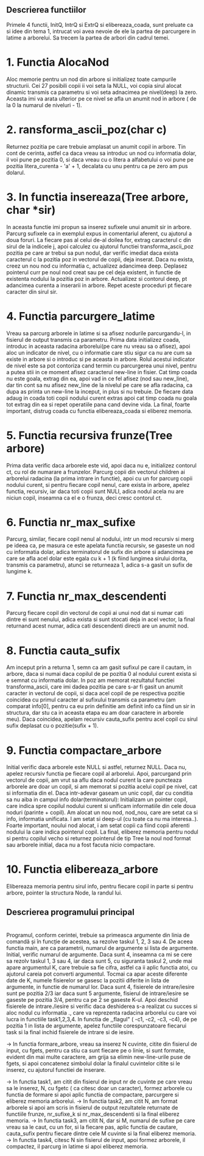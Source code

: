 ## Descrierea functiilor

Primele 4 functii, InitQ, IntrQ si ExtrQ si elibereaza_coada, sunt preluate ca si idee din tema 1, intrucat voi avea nevoie de ele
la partea de parcurgere in latime a arborelui. Sa trecem la partea de arbori din cadrul temei.

# 1. Functia AlocaNod
Aloc memorie pentru un nod din arbore si initializez toate campurile structurii. Cei 27 posibili copii ii voi
seta la NULL, voi copia sirul alocat dinamic transmis ca parametru si voi seta adnacimea pe nivel(deep) la zero. Aceasta imi va 
arata ulterior pe ce nivel se afla un anumit nod in arbore ( de la 0 la numarul de niveluri - 1).

# 2. ransforma_ascii_poz(char c)
Returnez pozitia pe care trebuie amplasat un anumit copil in arbore. Tin cont de cerinta,
astfel ca daca vreau sa introduc un nod cu informatia dolar, il voi pune pe pozitia 0, si daca vreau cu o litera a alfabetului o voi pune
pe pozitia litera_curenta - 'a' + 1, decalata cu unu pentru ca pe zero am pus dolarul.

# 3. In functia insereaza(Tree arbore, char *sir)
In aceasta functie imi propun sa inserez sufixele unui anumit sir in arbore. Parcurg sufixele ca
in exemplul expus in comentariul aferent, cu ajutorul a doua foruri. La fiecare pas al celui de-al doilea for, extrag caracterul c
din sirul de la indicele j, apoi calculez cu ajutorul functiei transforma_ascii_poz pozitia pe care ar trebui sa pun nodul, dar verific imediat
daca exista caracterul c la pozitia poz in vectorul de copii, deja inserat. Daca nu exista, creez un nou nod cu informatia c, actualizez adancimea
deep. Deplasez pointerul curr pe noul nod creat sau pe cel deja existent, in functie de existenta nodului la pozitia poz in arbore. Actualizez si
contorul deep, pt adancimea curenta a inserarii in arbore. Repet aceste proceduri pt fiecare caracter din sirul sir.

# 4. Functia parcurgere_latime
Vreau sa parcurg arborele in latime si sa afisez nodurile parcurgandu-l, in fisierul de output
transmis ca parametru. Prima data initializez coada, introduc in aceasta radacina arborelui(pe care nu vreau sa o afisez), apoi aloc
un indicator de nivel, cu o informatie care stiu sigur ca nu are cum sa existe in arbore si o introduc si pe aceasta in arbore.
Rolul acestui indicator de nivel este sa pot contoriza cand termin cu parcurgerea unui nivel, pentru a putea stii in ce moment afisez
caracterul new-line in fisier. Cat timp coada nu este goala, extrag din ea, apoi vad in ce fel afisez (nod sau new_line), dar 
tin cont sa nu afisez new_line de la nivelul pe care se afla radacina, ca dupa as printa un new-line la inceput, in plus si nu trebuie. 
De fiecare data adaug in coada toti copii nodului curent extras apoi cat timp coada nu goala tot extrag din ea si repet operatiile pana 
cand devine vida. La final, foarte important, distrug coada cu functia elibereaza_coada si eliberez memoria.

# 5. Functia recursiva frunze(Tree arbore)
Prima data verific daca arborele este vid, apoi daca nu e, initializez contorul ct, cu rol
de numarare a frunzelor. Parcurg copii din vectorul children ai arborelui radacina (la prima intrare in functie), apoi cu un for parcurg copii
nodului curent, si pentru fiecare copil nenul, care exista in arbore, apelez functia, recursiv, iar daca toti copii sunt NULI,
adica nodul acela nu are niciun copil, inseamna ca el e o frunza, deci cresc contorul ct.

# 6. Functia nr_max_sufixe
Parcurg, similar, fiecare copil nenul al nodului, intr un mod recursiv si merg pe ideea ca, pe masura ce este
apelata functia recursiv, se gaseste un nod cu informatia dolar, adica terminatorul de sufix din arbore si adancimea pe care se afla acel dolar
este egala cu k + 1 (k fiind lungimea sirului dorita, transmis ca parametru), atunci se returneaza 1, adica s-a gasit un sufix de lungime k.

# 7. Functia nr_max_descendenti
Parcurg fiecare copil din vectorul de copii ai unui nod dat si numar cati dintre ei sunt nenului, adica
exista si sunt stocati deja in acel vector, la final returnand acest numar, adica cati descendenti directi are un anumit nod.

# 8. Functia cauta_sufix
Am inceput prin a returna 1, semn ca am gasit sufixul pe care il cautam, in arbore, daca si numai daca
copilul de pe pozitia 0 al nodului curent exista si e semnat cu informatia dolar. In poz am memorat rezultatul functiei transforma_ascii,
care imi dadea pozitia pe care s-ar fi gasit un anumit caracter in vectorul de copii, si daca acel copil de pe respectiva pozitie
coincidea cu primul caracter al sufixului transmis ca parametru (am comparat info[0], pentru ca eu prin definitie am definit info ca 
fiind un sir in structura, dar stu ca in aceasta etapa eu am doar caractere in arborele meu). Daca coincidea, apelam
recursiv cauta_sufix pentru acel copil cu sirul sufix deplasat cu o pozitie(sufix + 1).

# 9. Functia compactare_arbore
Initial verific daca arborele este NULL si astfel, returnez NULL. Daca nu, apelez recursiv
functia pe fiecare copil al arborelui. Apoi, parcurgand prin vectorul de copii, am vrut sa aflu daca nodul curent la care
puncteaza arborele are doar un copil, si am memorat si pozitia acelui copil pe nivel, cat si informatia din el. Daca intr-adevar gaseam
un unic copil, dar cu conditia sa nu aiba in campul info dolar(terminatorul): Initializam un pointer copil, care indica spre copilul
nodului curent si unificam informatiile din cele doua noduri (parinte + copil). Am alocat un nou nod, nod_nou, care are setat ca si info,
informatia unificata. I am setat si deep-ul (cu toate ca nu ma interesa..). Foarte important, noului nod alocat, i am setat copii ca fiind
copii aferenti nodului la care indica pointerul copil. La final, eliberez memoria pentru nodul si pentru copilul vecho si returnez pointerul
de tip Tree la noul nod format sau arborele initial, daca nu a fost facuta nicio compactare.

# 10. Functia elibereaza_arbore
Elibereaza memoria pentru sirul info, pentru fiecare copil in parte si pentru arbore, pointer la structura
Node, la randul lui.

## Descrierea programului principal
#
Programul, conform cerintei, trebuie sa primeasca argumente din linia de comandă și în funcție de acestea, sa rezolve taskul 1, 2, 3 sau 4.
De aceea functia main, are ca parametrii, numarul de argumente si lista de argumente. Initial, verific numarul de argumente.
Daca sunt 4, inseamna ca mi se cere sa rezolv taskul 1, 3 sau 4, iar daca sunt 5, cu siguranta taskul 2, unde mai apare argumentul
K, care trebuie sa fie cifra, astfel ca ii aplic functia atoi, cu ajutorul careia pot converti argumentul. Tocmai ca apar aceste diferente
date de K, numele fisierelor se gasesc la pozitii diferite in lista de argumente, in functie de numarul lor.
Daca sunt 4, fisierele de intrare/iesire sunt pe pozitia 2/3 iar daca sunt 5 argumente, fisierul de intrare/iesire se gaseste pe pozitia
3/4, pentru ca pe 2 se gaseste K-ul.
    Apoi deschid fisierele de intrare./iesire si verific daca deshiderea s-a realizat cu succes si aloc nodul cu informatia ., care
va reprezenta radacina arborelui cu care voi lucra in functiile task1,2,3,4.
    In functia de ,,flagul" ( -c1, -c2, -c3, -c4), de pe pozitia 1 in lista de argumente, apelez functiile corespunzatoare fiecarui task
si la final inchid fisierele de intrare si de iesire.

->    In functia formare_arbore, vreau sa inserez N cuvinte, citite din fisierul de input, cu fgets, pentru ca stiu ca sunt
    fiecare pe o linie, si sunt formate, evident din mai multe caractere, am grija sa elimin new-line-urile puse de fgets,
    si apoi concatenez simbolul dolar la finalul cuvintelor citite si le inserez, cu ajutorul functiei de inserare.
    
->    In functia task1, am citit din fisierul de input nr de cuvinte pe care vreau sa le inserez, N, cu fgetc ( ca citesc doar un
    caracter), formez arborele cu functia de formare si apoi aplic functia de compactare, parcurgere si eliberez memoria arborelui.
->    In functia task2, am citit N, am format arborele si apoi am scris in fisierul de output rezultatele returnate de functiile
    frunze, nr_sufixe_k si nr_max_descendenti si la final eliberez memoria.
->    In functia task3, am citit N, dar si M, numarul de sufixe pe care vreau sa le caut, cu un for, si la fiecare pas, aplic functia
de cautare, cauta_sufix pentru fiecare dintre cele M cuvinte si la final eliberez memoria.
->    In functia task4, citesc N sin fisierul de input, apoi formez arborele, il compactez, il parcurg in latime si apoi eliberez memoria.

